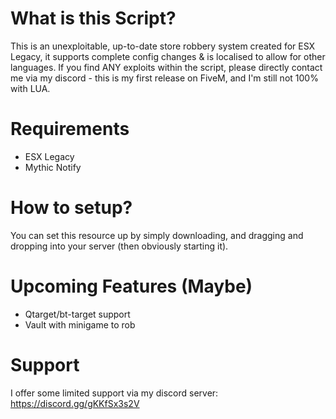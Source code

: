 # What is this Script?
This is an unexploitable, up-to-date store robbery system created for ESX Legacy, it supports complete config changes & is localised to allow for other languages.
If you find ANY exploits within the script, please directly contact me via my discord - this is my first release on FiveM, and I'm still not 100% with LUA.
# Requirements
- ESX Legacy
- Mythic Notify
# How to setup?
You can set this resource up by simply downloading, and dragging and dropping into your server (then obviously starting it).
# Upcoming Features (Maybe)
- Qtarget/bt-target support
- Vault with minigame to rob
# Support
I offer some limited support via my discord server: https://discord.gg/gKKfSx3s2V
